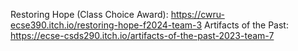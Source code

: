 Restoring Hope (Class Choice Award): https://cwru-ecse390.itch.io/restoring-hope-f2024-team-3
Artifacts of the Past: https://ecse-csds290.itch.io/artifacts-of-the-past-2023-team-7
